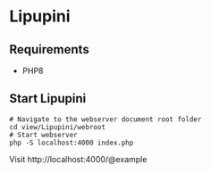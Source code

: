 # Lipupini

## Requirements

- PHP8

## Start Lipupini

```shell
# Navigate to the webserver document root folder
cd view/Lipupini/webroot
# Start webserver
php -S localhost:4000 index.php
```

Visit http://localhost:4000/@example
